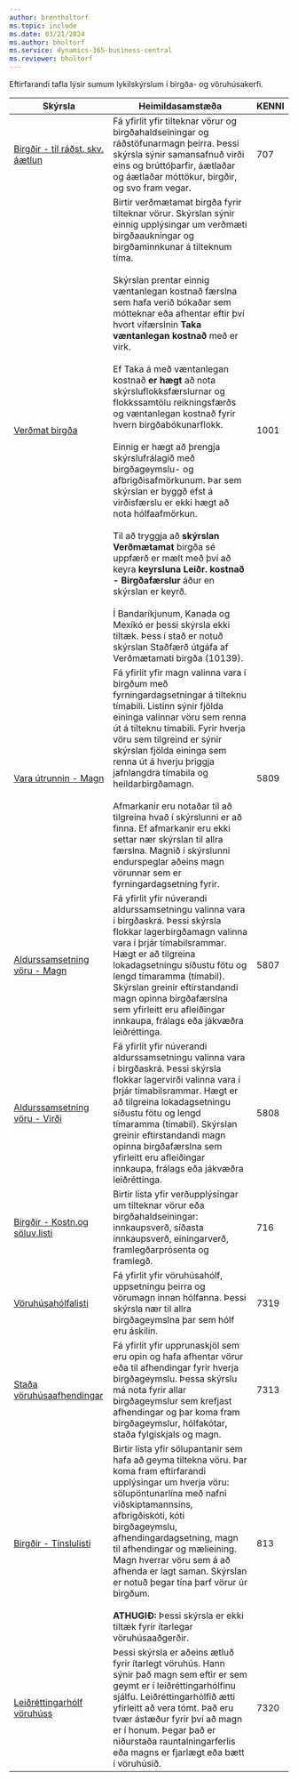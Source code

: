 ```yaml
---
author: brentholtorf
ms.topic: include
ms.date: 03/21/2024
ms.author: bholtorf
ms.service: dynamics-365-business-central
ms.reviewer: bholtorf
---
```


Eftirfarandi tafla lýsir sumum lykilskýrslum í birgða- og vöruhúsakerfi.

| Skýrsla | Heimildasamstæða | KENNI | 
|---------|---------|---------|
|[Birgðir - til ráðst. skv. áætlun](https://businesscentral.dynamics.com?report=707)|Fá yfirlit yfir tilteknar vörur og birgðahaldseiningar og ráðstöfunarmagn þeirra. Þessi skýrsla sýnir samansafnuð virði eins og brúttóþarfir, áætlaðar og áætlaðar móttökur, birgðir, og svo fram vegar. |707|
|[Verðmat birgða](https://businesscentral.dynamics.com?report=1001)|Birtir verðmætamat birgða fyrir tilteknar vörur. Skýrslan sýnir einnig upplýsingar um verðmæti birgðaaukningar og birgðaminnkunar á tilteknum tíma.<br><br>Skýrslan prentar einnig væntanlegan kostnað færslna sem hafa verið bókaðar sem mótteknar eða afhentar eftir því hvort vífærslnin **Taka væntanlegan kostnað** með er virk.<br><br>Ef Taka á með væntanlegan kostnað **er hægt** að nota skýrsluflokksfærslurnar og flokkssamtölu reikningsfærðs og væntanlegan kostnað fyrir hvern birgðabókunarflokk.<br><br>Einnig er hægt að þrengja skýrslufrálagið með birgðageymslu- og afbrigðisafmörkunum. Þar sem skýrslan er byggð efst á virðisfærslu er ekki hægt að nota hólfaafmörkun.<br><br>Til að tryggja að **skýrslan Verðmætamat** birgða sé uppfærð er mælt með því að keyra **keyrsluna Leiðr. kostnað - Birgðafærslur** áður en skýrslan er keyrð.<br><br>Í Bandaríkjunum, Kanada og Mexíkó er þessi skýrsla ekki tiltæk. Þess í stað er notuð skýrslan Staðfærð útgáfa af Verðmætamati birgða (10139).|1001|
|[Vara útrunnin - Magn](https://businesscentral.dynamics.com?report=5809)|Fá yfirlit yfir magn valinna vara í birgðum með fyrningardagsetningar á tilteknu tímabili. Listinn sýnir fjölda eininga valinnar vöru sem renna út á tilteknu tímabili. Fyrir hverja vöru sem tilgreind er sýnir skýrslan fjölda eininga sem renna út á hverju þriggja jafnlangdra tímabila og heildarbirgðamagn.<br><br>Afmarkanir eru notaðar til að tilgreina hvað í skýrslunni er að finna. Ef afmarkanir eru ekki settar nær skýrslan til allra færslna. Magnið í skýrslunni endurspeglar aðeins magn vörunnar sem er fyrningardagsetning fyrir.|5809|
|[Aldurssamsetning vöru - Magn](https://businesscentral.dynamics.com?report=5807)|Fá yfirlit yfir núverandi aldurssamsetningu valinna vara í birgðaskrá. Þessi skýrsla flokkar lagerbirgðamagn valinna vara í þrjár tímabilsrammar. Hægt er að tilgreina lokadagsetningu síðustu fötu og lengd tímaramma (tímabil). Skýrslan greinir eftirstandandi magn opinna birgðafærslna sem yfirleitt eru afleiðingar innkaupa, frálags eða jákvæðra leiðréttinga.|5807|
|[Aldurssamsetning vöru - Virði](https://businesscentral.dynamics.com?report=5808)|Fá yfirlit yfir núverandi aldurssamsetningu valinna vara í birgðaskrá. Þessi skýrsla flokkar lagervirði valinna vara í þrjár tímabilsrammar. Hægt er að tilgreina lokadagsetningu síðustu fötu og lengd tímaramma (tímabil). Skýrslan greinir eftirstandandi magn opinna birgðafærslna sem yfirleitt eru afleiðingar innkaupa, frálags eða jákvæðra leiðréttinga.|5808|
|[Birgðir - Kostn.og söluv.listi](https://businesscentral.dynamics.com?report=716)|Birtir lista yfir verðupplýsingar um tilteknar vörur eða birgðahaldseiningar: innkaupsverð, síðasta innkaupsverð, einingarverð, framlegðarprósenta og framlegð. |716|
|[Vöruhúsahólfalisti](https://businesscentral.dynamics.com?report=7319)|Fá yfirlit yfir vöruhúsahólf, uppsetningu þeirra og vörumagn innan hólfanna. Þessi skýrsla nær til allra birgðageymslna þar sem hólf eru áskilin. |7319|
|[Staða vöruhúsaafhendingar](https://businesscentral.dynamics.com?report=7313)|Fá yfirlit yfir upprunaskjöl sem eru opin og hafa afhentar vörur eða til afhendingar fyrir hverja birgðageymslu. Þessa skýrslu má nota fyrir allar birgðageymslur sem krefjast afhendingar og þar koma fram birgðageymslur, hólfakótar, staða fylgiskjals og magn.|7313|
|[Birgðir - Tínslulisti](https://businesscentral.dynamics.com?report=813)|Birtir lista yfir sölupantanir sem hafa að geyma tiltekna vöru. Þar koma fram eftirfarandi upplýsingar um hverja vöru: sölupöntunarlína með nafni viðskiptamannsins, afbrigðiskóti, kóti birgðageymslu, afhendingardagsetning, magn til afhendingar og mælieining. Magn hverrar vöru sem á að afhenda er lagt saman. Skýrslan er notuð þegar tína þarf vörur úr birgðum.<br><br>**ATHUGIÐ:** Þessi skýrsla er ekki tiltæk fyrir ítarlegar vöruhúsaaðgerðir.|813|
|[Leiðréttingarhólf vöruhúss](https://businesscentral.dynamics.com?report=7320)|Þessi skýrsla er aðeins ætluð fyrir ítarlegt vöruhús. Hann sýnir það magn sem eftir er sem geymt er í leiðréttingarhólfinu sjálfu. Leiðréttingarhólfið ætti yfirleitt að vera tómt. Það eru tvær ástæður fyrir því að magn er í honum. Þegar það er niðurstaða rauntalningarferlis eða magns er fjarlægt eða bætt í vöruhúsið.|7320|
